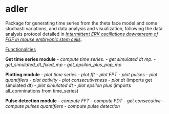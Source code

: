 # adler
Package for generating time series from the theta face model and some stochasti variations, and data analysis and visualization, following the data analysis protocol detailed in [*Intermittent ERK oscillations downstream of FGF in mouse embryonic stem cells*](https://journals.biologists.com/dev/article/149/4/dev199710/274396/Intermittent-ERK-oscillations-downstream-of-FGF-in).


<ins>Functionalities</ins>

**Get time series module**
    - *compute time series*. 
    - *get simulated dt mp*.
    - *get_simulated_dt_fixed_mp*
    - *get_epsilon_plus_pop_mp*

**Plotting module**
    - *plot time series*
    - *plot fft*
    - *plot FPT*
    - *plot pulses* 
    - *plot quantifiers*
    - *plot activity*
    - *plot consecutiveness*
    - *plot dt* (imports get simulated dt)
    - *plot simulated dt*
    - *plot epsilon plus* (imports all_comninations from time_series)

**Pulse detection module**
    - *compute FFT* 
    - *compute FDT* 
    - *get consecutive* 
    - *compute pulses quantifiers* 
    - *compute pulse detection* 

